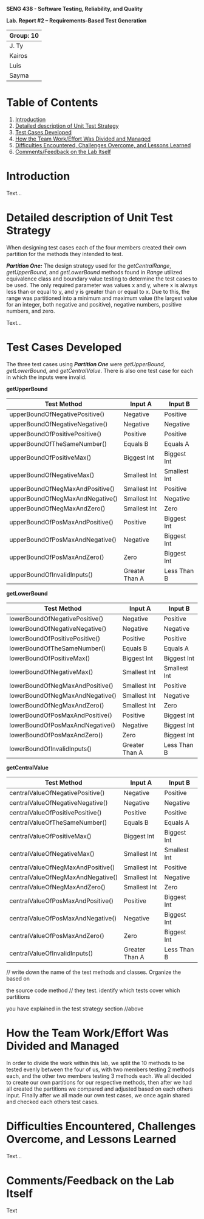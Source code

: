 
**SENG 438 - Software Testing, Reliability, and Quality**

  

**Lab. Report \#2 – Requirements-Based Test Generation**

  


| Group: 10      |
|-----------------|
| J. Ty|   
|Kairos|   
|Luis|   
|  Sayma|   


# Table of Contents
1. [Introduction](#introduction)
2. [Detailed description of Unit Test Strategy](#par1)
3. [Test Cases Developed](#par2)
4. [How the Team Work/Effort Was Divided and Managed](#par3)
5. [Difficulties Encountered, Challenges Overcome, and Lessons Learned](#par4)
6. [Comments/Feedback on the Lab Itself](#par5)


  
# Introduction <a name="introduction"></a>

  

Text…

  

# Detailed description of Unit Test Strategy <a name="par1"></a>

When designing test cases each of the four members created their own partition for the methods they intended to test.

  ***Partition One:*** The design strategy used for the *getCentralRange*, *getUpperBound*, and *getLowerBound* methods found in *Range* utilized equivalence class and boundary value testing to determine the test cases to be used. The only required parameter was values x and y, where x is always less than or equal to y, and y is greater than or equal to x. Due to this, the range was partitioned into a minimum and maximum value (the largest value for an integer, both negative and positive), negative numbers, positive numbers, and zero.

Text...
  

# Test Cases Developed <a name="par2"></a>

The three test cases using ***Partition One*** were *getUpperBound, getLowerBound,* and *getCentralValue*.  There is also one test case for each in which the inputs were invalid.

**getUpperBound**

| Test Method | Input A | Input B
| ----------- | ----------- |  ----------- |
|upperBoundOfNegativePositive()| Negative|Positive |
|upperBoundOfNegativeNegative()|Negative|Negative|
|upperBoundOfPositivePositive()|Positive|Positive|
|upperBoundOfTheSameNumber()|Equals B|Equals A|
|upperBoundOfPositiveMax()|Biggest Int|Biggest Int|
|upperBoundOfNegativeMax()|Smallest Int|Smallest Int|
|upperBoundOfNegMaxAndPositive()|Smallest Int|Positive|
|upperBoundOfNegMaxAndNegative()|Smallest Int|Negative|
|upperBoundOfNegMaxAndZero()|Smallest Int|Zero|
|upperBoundOfPosMaxAndPositive()|Positive|Biggest Int|
|upperBoundOfPosMaxAndNegative()|Negative|Biggest Int|
|upperBoundOfPosMaxAndZero()|Zero|Biggest Int|
|upperBoundOfInvalidInputs()|Greater Than A|Less Than B|

**getLowerBound**

| Test Method | Input A | Input B
| ----------- | ----------- | ----------- |
|lowerBoundOfNegativePositive()| Negative|Positive |
|lowerBoundOfNegativeNegative()|Negative|Negative|
|lowerBoundOfPositivePositive()|Positive|Positive|
|lowerBoundOfTheSameNumber()|Equals B|Equals A|
|lowerBoundOfPositiveMax()|Biggest Int|Biggest Int|
|lowerBoundOfNegativeMax()|Smallest Int|Smallest Int|
|lowerBoundOfNegMaxAndPositive()|Smallest Int|Positive|
|lowerBoundOfNegMaxAndNegative()|Smallest Int|Negative|
|lowerBoundOfNegMaxAndZero()|Smallest Int|Zero|
|lowerBoundOfPosMaxAndPositive()|Positive|Biggest Int|
|lowerBoundOfPosMaxAndNegative()|Negative|Biggest Int|
|lowerBoundOfPosMaxAndZero()|Zero|Biggest Int|
|lowerBoundOfInvalidInputs()|Greater Than A|Less Than B|

**getCentralValue**

| Test Method | Input A | Input B
| ----------- | ----------- |  ----------- |
|centralValueOfNegativePositive()| Negative|Positive |
|centralValueOfNegativeNegative()|Negative|Negative|
|centralValueOfPositivePositive()|Positive|Positive|
|centralValueOfTheSameNumber()|Equals B|Equals A|
|centralValueOfPositiveMax()|Biggest Int|Biggest Int|
|centralValueOfNegativeMax()|Smallest Int|Smallest Int|
|centralValueOfNegMaxAndPositive()|Smallest Int|Positive|
|centralValueOfNegMaxAndNegative()|Smallest Int|Negative|
|centralValueOfNegMaxAndZero()|Smallest Int|Zero|
|centralValueOfPosMaxAndPositive()|Positive|Biggest Int|
|centralValueOfPosMaxAndNegative()|Negative|Biggest Int|
|centralValueOfPosMaxAndZero()|Zero|Biggest Int|
|centralValueOfInvalidInputs()|Greater Than A|Less Than B|


// write down the name of the test methods and classes. Organize the based on

the source code method // they test. identify which tests cover which partitions

you have explained in the test strategy section //above

  

# How the Team Work/Effort Was Divided and Managed <a name="par3"></a>

  In order to divide the work within this lab, we  split the 10 methods to be tested evenly between the four of us, with two members testing 2 methods each, and the other two members testing 3 methods each. We all decided to create our own partitions for our respective methods, then after we had all created the partitions we compared and adjusted based on each others input. Finally after we all made our own test cases, we once again shared and checked each others test cases.

  

# Difficulties Encountered, Challenges Overcome, and Lessons Learned <a name="par4"></a>

  

Text…

  

# Comments/Feedback on the Lab Itself <a name="par5"></a>

  

Text
